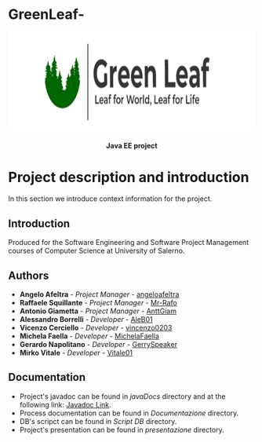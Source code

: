 # GreenLeaf-
<p align = "center">
  <img src = "logo.png" width="800" height="200">
</p>

<h4 align = "center">Java EE project</h4>

# Project description and introduction

In this section we introduce context information for the project.

## Introduction

Produced for the Software Engineering and Software Project Management
courses of Computer Science at University of Salerno.

## Authors

* **Angelo Afeltra**          - *Project Manager*   - [angeloafeltra](https://github.com/angeloafeltra)
* **Raffaele Squillante**     - *Project Manager*   - [Mr-Rafo](https://github.com/Mr-Rafo)
* **Antonio Giametta**        - *Project Manager*   - [AnttGiam](https://github.com/AnttGiam)
* **Alessandro Borrelli**     - *Developer*         - [AleB01](https://github.com/AleB01)
* **Vicenzo Cerciello**       - *Developer*         - [vincenzo0203](https://github.com/vincenzo0203)
* **Michela Faella**          - *Developer*         - [MichelaFaella](https://github.com/MichelaFaella)
* **Gerardo Napolitano**      - *Developer*         - [GerrySpeaker](https://github.com/GerrySpeaker)
* **Mirko Vitale**            - *Developer*         - [Vitale01](https://github.com/Vitale01)

## Documentation

* Project's javadoc can be found in *javaDocs* directory and at the following
  link: [Javadoc Link](https://github.com/GerrySpeaker/GreenLeaf-/tree/main/javaDoc).
* Process documentation can be found in *Documentazione*  directory.
* DB's scripct can be found in *Script DB*  directory.
* Project's presentation can be found in *presentazione*  directory.
